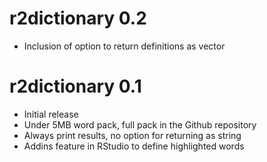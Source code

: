 # r2dictionary 0.2
  
  - Inclusion of option to return definitions as vector

# r2dictionary 0.1

  - Initial release
  - Under 5MB word pack, full pack in the Github repository
  - Always print results, no option for returning as string
  - Addins feature in RStudio to define highlighted words
